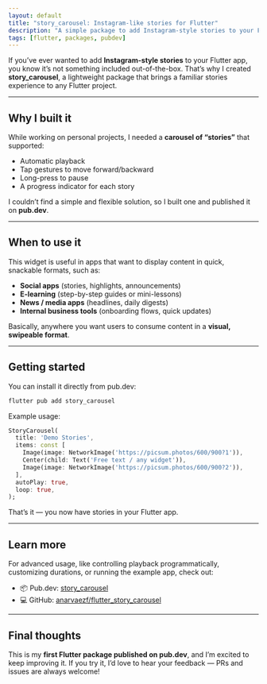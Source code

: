 ```yaml
---
layout: default
title: "story_carousel: Instagram-like stories for Flutter"
description: "A simple package to add Instagram-style stories to your Flutter apps."
tags: [flutter, packages, pubdev]
---
```


If you’ve ever wanted to add **Instagram-style stories** to your Flutter app, you know it’s not something included out-of-the-box.
That’s why I created **story\_carousel**, a lightweight package that brings a familiar stories experience to any Flutter project.

---

## Why I built it

While working on personal projects, I needed a **carousel of “stories”** that supported:

* Automatic playback
* Tap gestures to move forward/backward
* Long-press to pause
* A progress indicator for each story

I couldn’t find a simple and flexible solution, so I built one and published it on **pub.dev**.

---

## When to use it

This widget is useful in apps that want to display content in quick, snackable formats, such as:

* **Social apps** (stories, highlights, announcements)
* **E-learning** (step-by-step guides or mini-lessons)
* **News / media apps** (headlines, daily digests)
* **Internal business tools** (onboarding flows, quick updates)

Basically, anywhere you want users to consume content in a **visual, swipeable format**.

---

## Getting started

You can install it directly from pub.dev:

```bash
flutter pub add story_carousel
```

Example usage:

```dart
StoryCarousel(
  title: 'Demo Stories',
  items: const [
    Image(image: NetworkImage('https://picsum.photos/600/900?1')),
    Center(child: Text('Free text / any widget')),
    Image(image: NetworkImage('https://picsum.photos/600/900?2')),
  ],
  autoPlay: true,
  loop: true,
);
```

That’s it — you now have stories in your Flutter app.

---

## Learn more

For advanced usage, like controlling playback programmatically, customizing durations, or running the example app, check out:

* 📦 Pub.dev: [story\_carousel](https://pub.dev/packages/story_carousel)
* 💻 GitHub: [anarvaezf/flutter\_story\_carousel](https://github.com/anarvaezf/flutter_story_carousel)

---

## Final thoughts

This is my **first Flutter package published on pub.dev**, and I’m excited to keep improving it.
If you try it, I’d love to hear your feedback — PRs and issues are always welcome!
